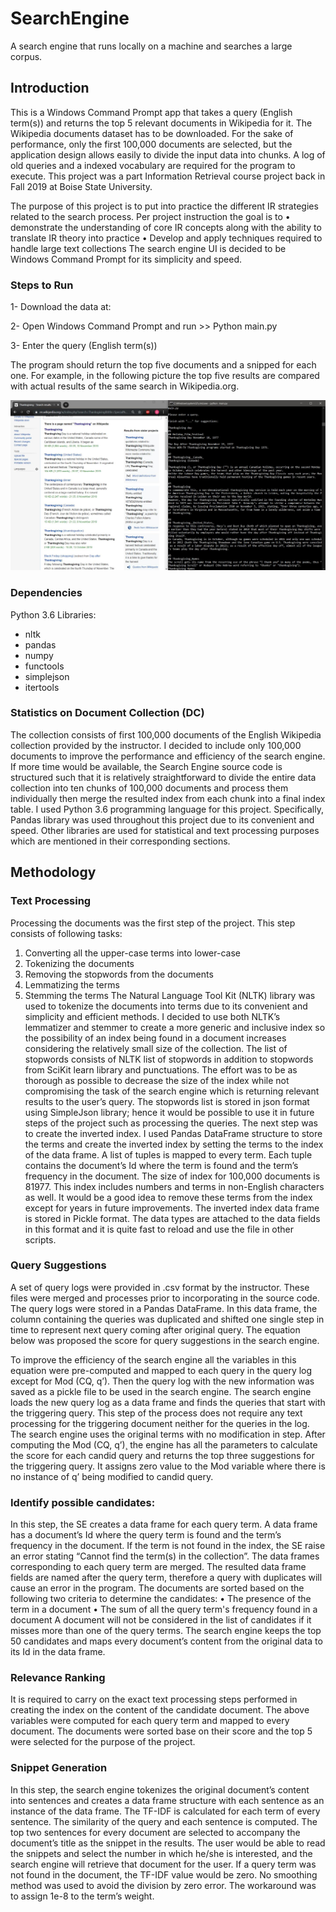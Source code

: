 # SearchEngine
A search engine that runs locally on a machine and searches a large corpus.

## Introduction
This is a Windows Command Prompt app that takes a query (English term(s)) and returns the top 5 relevant documents in Wikipedia for it. 
The Wikipedia documents dataset has to be downloaded. For the sake of performance, only the first 100,000 documents are selected, but the application design allows easily to divide the input data into chunks. A log of old queries and a indexed vocabulary are required for the program to execute.
This project was a part Information Retrieval course project back in Fall 2019 at Boise State University.

The purpose of this project is to put into practice the different IR strategies related to the search process. Per project instruction the goal is to 
•	demonstrate the understanding of core IR concepts along with the ability to translate IR theory into practice
•	Develop and apply techniques required to handle large text collections
The search engine UI is decided to be Windows Command Prompt for its simplicity and speed. 

### Steps to Run
1- Download the data at:

2- Open Windows Command Prompt and run >> Python main.py

3- Enter the query (English term(s))

The program should return the top five documents and a snipped for each one. For example, in the following picture the top five results are compared with actual results of the same search in Wikipedia.org.

![thanksgiving](Results_for_Thanksgiving.jfif)

### Dependencies

Python 3.6
Libraries:
- nltk
- pandas
- numpy
- functools
- simplejson
- itertools


### Statistics on Document Collection (DC)
The collection consists of first 100,000 documents of the English Wikipedia collection provided by the instructor. I decided to include only 100,000 documents to improve the performance and efficiency of the search engine. If more time would be available, the Search Engine source code is structured such that it is relatively straightforward to divide the entire data collection into ten chunks of 100,000 documents and process them individually then merge the resulted index from each chunk into a final index table.
I used Python 3.6 programming language for this project. Specifically, Pandas library was used throughout this project due to its convenient and speed. Other libraries are used for statistical and text processing purposes which are mentioned in their corresponding sections.  

## Methodology
### Text Processing
Processing the documents was the first step of the project. This step consists of following tasks:
1.	Converting all the upper-case terms into lower-case
2.	Tokenizing the documents
3.	Removing the stopwords from the documents
4.	Lemmatizing the terms
5.	Stemming the terms
The Natural Language Tool Kit (NLTK) library was used to tokenize the documents into terms due to its convenient and simplicity and efficient methods. I decided to use both NLTK’s lemmatizer and stemmer to create a more generic and inclusive index so the possibility of an index being found in a document increases considering the relatively small size of the collection.
The list of stopwords consists of NLTK list of stopwords in addition to stopwords from SciKit learn library and punctuations.  The effort was to be as thorough as possible to decrease the size of the index while not compromising the task of the search engine which is returning relevant results to the user’s query. The stopwords list is stored in json format using SimpleJson library; hence it would be possible to use it in future steps of the project such as processing the queries.
The next step was to create the inverted index. I used Pandas DataFrame structure to store the terms and create the inverted index by setting the terms to the index of the data frame. A list of tuples is mapped to every term. Each tuple contains the document’s Id where the term is found and the term’s frequency in the document.
The size of index for 100,000 documents is 81977. This index includes numbers and terms in non-English characters as well. It would be a good idea to remove these terms from the index except for years in future improvements. 
The inverted index data frame is stored in Pickle format. The data types are attached to the data fields in this format and it is quite fast to reload and use the file in other scripts.

### Query Suggestions
A set of query logs were provided in .csv format by the instructor. These files were merged and processes prior to incorporating in the source code. The query logs were stored in a Pandas DataFrame. In this data frame, the column containing the queries was duplicated and shifted one single step in time to represent next query coming after original query. 
The equation below was proposed the score for query suggestions in the search engine. 
 
To improve the efficiency of the search engine all the variables in this equation were pre-computed and mapped to each query in the query log except for Mod (CQ, q’). Then the query log with the new information was saved as a pickle file to be used in the search engine.
The search engine loads the new query log as a data frame and finds the queries that start with the triggering query. This step of the process does not require any text processing for the triggering document neither for the queries in the log. The search engine uses the original terms with no modification in step. 
After computing the Mod (CQ, q’)¸ the engine has all the parameters to calculate the score for each candid query and returns the top three suggestions for the triggering query. It assigns zero value to the Mod variable where there is no instance of q’ being modified to candid query.

### Identify possible candidates:
In this step, the SE creates a data frame for each query term. A data frame has a document’s Id where the query term is found and the term’s frequency in the document. If the term is not found in the index, the SE raise an error stating “Cannot find the term(s) in the collection”.
The data frames corresponding to each query term are merged. The resulted data frame fields are named after the query term, therefore a query with duplicates will cause an error in the program. The documents are sorted based on the following two criteria to determine the candidates:
•	The presence of the term in a document
•	The sum of all the query term's frequency found in a document
A document will not be considered in the list of candidates if it misses more than one of the query terms. The search engine keeps the top 50 candidates and maps every document’s content from the original data to its Id in the data frame.

###  Relevance Ranking
It is required to carry on the exact text processing steps performed in creating the index on the content of the candidate document. The above variables were computed for each query term and mapped to every document. The documents were sorted base on their score and the top 5 were selected for the purpose of the project.

### Snippet Generation
In this step, the search engine tokenizes the original document’s content into sentences and creates a data frame structure with each sentence as an instance of the data frame. The TF-IDF is calculated for each term of every sentence. The similarity of the query and each sentence is computed.  The top two sentences for every document are selected to accompany the document’s title as the snippet in the results. The user would be able to read the snippets and select the number in which he/she is interested, and the search engine will retrieve that document for the user.
If a query term was not found in the document, the TF-IDF value would be zero. No smoothing method was used to avoid the division by zero error. The workaround was to assign 1e-8 to the term’s weight.
